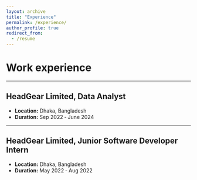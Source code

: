 ```yaml
---
layout: archive
title: "Experience"
permalink: /experience/
author_profile: true
redirect_from:
  - /resume
---
```

Work experience
======

---
## HeadGear Limited, Data Analyst
- **Location:** Dhaka, Bangladesh
- **Duration:** Sep 2022 ‑ June 2024

---
## HeadGear Limited, Junior Software Developer Intern
- **Location:** Dhaka, Bangladesh
- **Duration:** May 2022 ‑ Aug 2022
